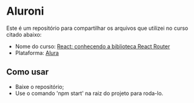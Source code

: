 # Aluroni
Este é um repositório para compartilhar os arquivos que utilizei no curso citado abaixo:

- Nome do curso: [React: conhecendo a biblioteca React Router](https://cursos.alura.com.br/course/react-biblioteca-react-router)
- Plataforma: [Alura](https://cursos.alura.com.br/)


## Como usar
- Baixe o repositório;
- Use o comando 'npm start' na raiz do projeto para roda-lo.
